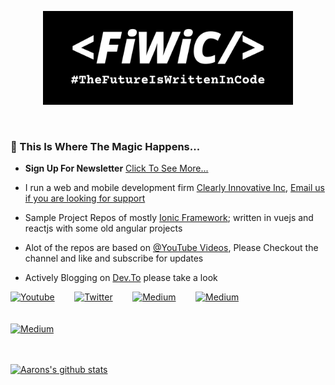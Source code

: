 <p align="center">
  <img src="_FiWiC__ cropped.png"  height="150" /><br />
</p>
<br/>

### 👋 This Is Where The Magic Happens...
- **Sign Up For Newsletter** [Click To See More...](https://fiwic.ck.page/0bea0cd20d
)

- I run a web and mobile development firm [Clearly Innovative Inc](https://www.clearlyinnovative.com/), <a href="mailto:info@clearlyinnovative.com?subject=Mail from our Website"> Email us if you are looking for support</a>
                                                                        
- Sample Project Repos of mostly [Ionic Framework](https://ionicframework.com/docs); written in vuejs and reactjs with some old angular projects
- Alot of the repos are based on [@YouTube Videos](https://www.youtube.com/channel/UCMCcqbJpyL3LAv3PJeYz2bg), Please Checkout the channel and like and subscribe for updates  
- Actively Blogging on [Dev.To](https://dev.to/aaronksaunders) please take a look

<div>

 <a href="https://www.youtube.com/channel/UCMCcqbJpyL3LAv3PJeYz2bg">
  <img src="https://cdn.jsdelivr.net/npm/simple-icons@3.0.1/icons/youtube.svg" data-canonical-src="https://cdn.jsdelivr.net/npm/simple-icons@3.0.1/icons/youtube.svg" width="30" height="30" alt="Youtube" /></a>
  &nbsp;&nbsp;&nbsp;&nbsp;&nbsp;&nbsp;
  <a href="https://twitter.com/aaronksaunders">
  <img src="https://cdn.jsdelivr.net/npm/simple-icons@3.0.1/icons/twitter.svg" data-canonical-src="https://cdn.jsdelivr.net/npm/simple-icons@3.0.1/icons/twitter.svg" width="30" height="30" alt="Twitter" /></a>
    &nbsp;&nbsp;&nbsp;&nbsp;&nbsp;&nbsp;
  <a href="https://c-innovative.medium.com/">
  <img src="https://cdn.jsdelivr.net/npm/simple-icons@3.0.1/icons/medium.svg" data-canonical-src="https://cdn.jsdelivr.net/npm/simple-icons@3.0.1/icons/medium.svg" width="30" height="30" alt="Medium" /></a>
      &nbsp;&nbsp;&nbsp;&nbsp;&nbsp;&nbsp;
  <a href="https://dev.to/aaronksaunders">
  <img src="https://cdn.jsdelivr.net/npm/simple-icons@3.0.1/icons/dev-dot-to.svg" data-canonical-src="https://cdn.jsdelivr.net/npm/simple-icons@3.0.1/icons/dev-dot-to.svg" width="30" height="30" alt="Medium" /></a>
</div>
<br/><br/>
<div>
  <a href="https://ko-fi.com/W7W31U7HM">
  <img src="https://www.ko-fi.com/img/githubbutton_sm.svg" data-canonical-src="https://www.ko-fi.com/img/githubbutton_sm.svg"  height="30" alt="Medium" /></a>
 </div>
 <br/><br/>
 
[![Aarons's github stats](https://github-readme-stats.vercel.app/api?username=aaronksaunders)](https://github.com/aaronksaunders/github-readme-stats)

<!--
**aaronksaunders/aaronksaunders** is a ✨ _special_ ✨ repository because its `README.md` (this file) appears on your GitHub profile.

Here are some ideas to get you started:

- 🔭 I’m currently working on ...
- 🌱 I’m currently learning ...
- 👯 I’m looking to collaborate on ...
- 🤔 I’m looking for help with ...
- 💬 Ask me about ...
- 📫 How to reach me: ...
- 😄 Pronouns: ...
- ⚡ Fun fact: ...
-->
